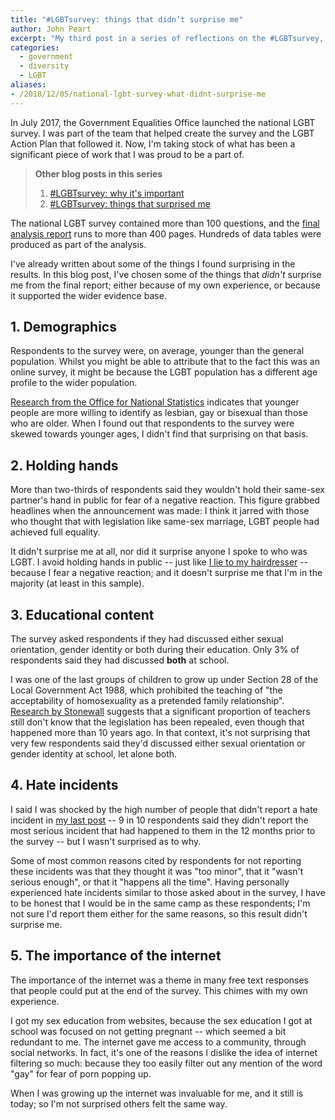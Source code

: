 ```yaml
---
title: "#LGBTsurvey: things that didn’t surprise me"
author: John Peart
excerpt: "My third post in a series of reflections on the #LGBTsurvey, as one of the team who shaped it."
categories:
  - government
  - diversity
  - LGBT
aliases:
- /2018/12/05/national-lgbt-survey-what-didnt-surprise-me
---
```


In July 2017, the Government Equalities Office launched the national LGBT survey. I was part of the team that helped create the survey and the LGBT Action Plan that followed it. Now, I'm taking stock of what has been a significant piece of work that I was proud to be a part of. 

<blockquote>
<p><strong>Other blog posts in this series</strong></p>
<ol>  
<li><a href="/2018/10/01/national-lgbt-survey-why-its-important">#LGBTsurvey: why it's important</a></li><li><a href="/2018/12/04/national-lgbt-survey-what-surprised-me">#LGBTsurvey: things that surprised me</a></li>
</ol>
</blockquote>

The national LGBT survey contained more than 100 questions, and the [final analysis report](https://www.gov.uk/government/publications/national-lgbt-survey-summary-report) runs to more than 400 pages. Hundreds of data tables were produced as part of the analysis.

I've already written about some of the things I found surprising in the results. In this blog post, I've chosen some of the things that *didn't* surprise me from the final report; either because of my own experience, or because it supported the wider evidence base.

## 1. Demographics

Respondents to the survey were, on average, younger than the general population. Whilst you might be able to attribute that to the fact this was an online survey, it might be because the LGBT population has a different age profile to the wider population. 

[Research from the Office for National Statistics](https://www.ons.gov.uk/peoplepopulationandcommunity/culturalidentity/sexuality/bulletins/sexualidentityuk/2016) indicates that younger people are more willing to identify as lesbian, gay or bisexual than those who are older. When I found out that respondents to the survey were skewed towards younger ages, I didn't find that surprising on that basis.

## 2. Holding hands

More than two-thirds of respondents said they wouldn't hold their same-sex partner's hand in public for fear of a negative reaction. This figure grabbed headlines when the announcement was made: I think it jarred with those who thought that with legislation like same-sex marriage, LGBT people had achieved full equality. 

It didn't surprise me at all, nor did it surprise anyone I spoke to who was LGBT. I avoid holding hands in public -- just like [I lie to my hairdresser](/2018/10/11/i-lied-to-my-hairdresser) -- because I fear a negative reaction; and it doesn't surprise me that I'm in the majority (at least in this sample).

## 3. Educational content

The survey asked respondents if they had discussed either sexual orientation, gender identity or both during their education. Only 3% of respondents said they had discussed **both** at school.

I was one of the last groups of children to grow up under Section 28 of the Local Government Act 1988, which prohibited the teaching of "the acceptability of homosexuality as a pretended family relationship". [Research by Stonewall](https://www.stonewall.org.uk/sites/default/files/teachers_report_2014.pdf) suggests that a significant proportion of teachers still don't know that the legislation has been repealed, even though that happened more than 10 years ago. In that context, it's not surprising that very few respondents said they'd discussed either sexual orientation or gender identity at school, let alone both.

## 4. Hate incidents

I said I was shocked by the high number of people that didn't report a hate incident in [my last post](/2018/12/04/national-lgbt-survey-what-surprised-me) -- 9 in 10 respondents said they didn't report the most serious incident that had happened to them in the 12 months prior to the survey -- but I wasn't surprised as to why.

Some of most common reasons cited by respondents for not reporting these incidents was that they thought it was "too minor", that it "wasn't serious enough", or that it "happens all the time". Having personally experienced hate incidents similar to those asked about in the survey, I have to be honest that I would be in the same camp as these respondents; I'm not sure I'd report them either for the same reasons, so this result didn't surprise me.

## 5. The importance of the internet

The importance of the internet was a theme in many free text responses that people could put at the end of the survey. This chimes with my own experience.

I got my sex education from websites, because the sex education I got at school was focused on not getting pregnant -- which seemed a bit redundant to me. The internet gave me access to a community, through social networks. In fact, it's one of the reasons I dislike the idea of internet filtering so much: because they too easily filter out any mention of the word "gay" for fear of porn popping up.

When I was growing up the internet was invaluable for me, and it still is today; so I'm not surprised others felt the same way.